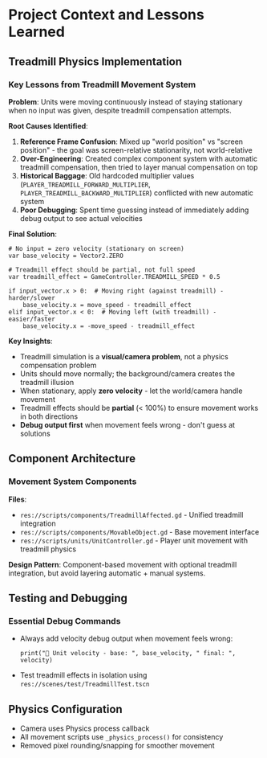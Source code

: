 # Project Context and Lessons Learned

## Treadmill Physics Implementation

### Key Lessons from Treadmill Movement System

**Problem**: Units were moving continuously instead of staying stationary when no input was given, despite treadmill compensation attempts.

**Root Causes Identified**:
1. **Reference Frame Confusion**: Mixed up "world position" vs "screen position" - the goal was screen-relative stationarity, not world-relative
2. **Over-Engineering**: Created complex component system with automatic treadmill compensation, then tried to layer manual compensation on top
3. **Historical Baggage**: Old hardcoded multiplier values (`PLAYER_TREADMILL_FORWARD_MULTIPLIER`, `PLAYER_TREADMILL_BACKWARD_MULTIPLIER`) conflicted with new automatic system
4. **Poor Debugging**: Spent time guessing instead of immediately adding debug output to see actual velocities

**Final Solution**:
```gdscript
# No input = zero velocity (stationary on screen)
var base_velocity = Vector2.ZERO

# Treadmill effect should be partial, not full speed
var treadmill_effect = GameController.TREADMILL_SPEED * 0.5

if input_vector.x > 0:  # Moving right (against treadmill) - harder/slower
    base_velocity.x = move_speed - treadmill_effect
elif input_vector.x < 0:  # Moving left (with treadmill) - easier/faster  
    base_velocity.x = -move_speed - treadmill_effect
```

**Key Insights**:
- Treadmill simulation is a **visual/camera problem**, not a physics compensation problem
- Units should move normally; the background/camera creates the treadmill illusion
- When stationary, apply **zero velocity** - let the world/camera handle movement
- Treadmill effects should be **partial** (< 100%) to ensure movement works in both directions
- **Debug output first** when movement feels wrong - don't guess at solutions

## Component Architecture

### Movement System Components

**Files**:
- `res://scripts/components/TreadmillAffected.gd` - Unified treadmill integration
- `res://scripts/components/MovableObject.gd` - Base movement interface
- `res://scripts/units/UnitController.gd` - Player unit movement with treadmill physics

**Design Pattern**: Component-based movement with optional treadmill integration, but avoid layering automatic + manual systems.

## Testing and Debugging

### Essential Debug Commands
- Always add velocity debug output when movement feels wrong: 
  ```gdscript
  print("🚶 Unit velocity - base: ", base_velocity, " final: ", velocity)
  ```
- Test treadmill effects in isolation using `res://scenes/test/TreadmillTest.tscn`

## Physics Configuration
- Camera uses Physics process callback
- All movement scripts use `_physics_process()` for consistency
- Removed pixel rounding/snapping for smoother movement